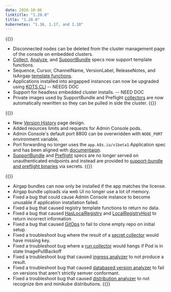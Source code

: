```yaml
---
date: 2020-10-06
linktitle: "1.20.0"
title: "1.20.0"
kubernetes: "1.16, 1.17, and 1.18"
---
```


{{<features>}}
* Disconnected nodes can be deleted from the cluster management page of the console on embedded clusters.
* [Collect](https://troubleshoot.sh/docs/collect/), [Analyze](https://troubleshoot.sh/docs/analyze/), and [SupportBundle](https://troubleshoot.sh/docs/support-bundle/collecting/) specs now support template functions.
* Sequence, Cursor, ChannelName, VersionLabel, ReleaseNotes, and IsAirgap [template functions](/reference/template-functions/license-context/).
* Applications installed into airgapped instances can now be upgraded using [KOTS CLI](/kots-cli/upstream/) -- NEEDS DOC
* Support for headless embedded cluster installs. -- NEED DOC
* Private images used by SupportBundle and Preflight [collectors](https://troubleshoot.sh/docs/collect/collectors/) are now automatically rewritten so they can be pulled in side the cluster.
{{</features>}}

{{<changes>}}
* New [Version History](/kotsadm/updating/updating-kots-apps/#checking-for-updates) page design.
* Added reources limits and requests for Admin Console pods.
* Admin Console's default port 8800 can be overwridden with `NODE_PORT` environment variable.
* Port forwarding no longer uses the `app.k8s.io/v1beta1` Application spec and has been aligned with [documentaion](/vendor/config/dashboard-buttons/#provide-a-kots-application-spec).
* [SupportBundle](https://troubleshoot.sh/docs/support-bundle/collecting/) and [Preflight](https://troubleshoot.sh/docs/preflight/introduction/) specs are no longer served on unauthenticated endpoints and instead are provided to [support-bundle and preflight binaries](https://troubleshoot.sh/docs/#installation) via secrets.
{{</changes>}}

{{<fixes>}}
* Airgap bundles can now only be installed if the app matches the license.
* Airgap bundle uploads via web UI no longer use a lot of memory.
* Fixed a bug that could cause Admin Console instance to become unusable if application installation failed.
* Fixed a bug that caused registry template functions to return no data.
* Fixed a bug that caused [HasLocalRegistry](reference/template-functions/config-context/#haslocalregistry) and [LocalRegistryHost](/reference/template-functions/config-context/#localregistryhost) to return incorrect information
* Fixed a bug that caused [GitOps](/kotsadm/gitops/single-app-workflows/) to fail to clone empty repo on initial setup.
* Fixed a troubleshoot bug where the result of a [secret collector](https://troubleshoot.sh/docs/collect/secret/) would have missing key.
* Fixed a troubleshoot bug where a [run collector](https://troubleshoot.sh/docs/collect/run/) would hangs if Pod is in state ImagePullBackoff
* Fixed a troubleshoot bug that caused [ingress analyzer](https://troubleshoot.sh/docs/analyze/ingress/) to not produce a result.
* Fixed a troubleshoot bug that caused [databased version analyzer](https://troubleshoot.sh/explore?tag=database) to fail on versions that aren't strictly semver conformant.
* Fixed a troubleshoot bug that caused [distribution analyzer](https://troubleshoot.sh/docs/analyze/distribution/) to not recognize ibm and minikube distributions.
{{</fixes>}}
